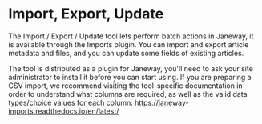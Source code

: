 # Import, Export, Update

The Import / Export / Update tool lets perform batch actions in Janeway,
it is available through the Imports plugin. You can import and export
article metadata and files, and you can update some fields of existing
articles.

The tool is distributed as a plugin for Janeway, you'll need to ask your
site administrator to install it before you can start using. If you are
preparing a CSV import, we recommend visiting the tool-specific
documentation in order to understand what columns are required, as well
as the valid data types/choice values for each column:
<https://janeway-imports.readthedocs.io/en/latest/>

